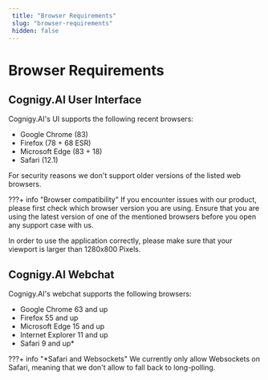 ```yaml
---
 title: "Browser Requirements" 
 slug: "browser-requirements" 
 hidden: false 
---
```

# Browser Requirements

## Cognigy.AI User Interface

<div class="divider"></div>

Cognigy.AI's UI supports the following recent browsers:

- Google Chrome (83)
- Firefox (78 + 68 ESR)
- Microsoft Edge (83 + 18)
- Safari (12.1)

For security reasons we don't support older versions of the listed web browsers.

???+ info "Browser compatibility"
    If you encounter issues with our product, please first check which browser version you are using. Ensure that you are using the latest version of one of the mentioned browsers before you open any support case with us.

In order to use the application correctly, please make sure that your viewport is larger than 1280x800 Pixels.

## Cognigy.AI Webchat

<div class="divider"></div>

Cognigy.AI's webchat supports the following browsers:

- Google Chrome 63 and up
- Firefox 55 and up
- Microsoft Edge 15 and up
- Internet Explorer 11 and up
- Safari 9 and up*

???+ info "*Safari and Websockets"
    We currently only allow Websockets on Safari, meaning that we don't allow to fall back to long-polling.